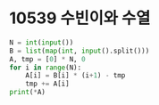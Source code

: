 # 10539 수빈이와 수열



```python
N = int(input())
B = list(map(int, input().split()))
A, tmp = [0] * N, 0
for i in range(N):
    A[i] = B[i] * (i+1) - tmp
    tmp += A[i]
print(*A)
```


